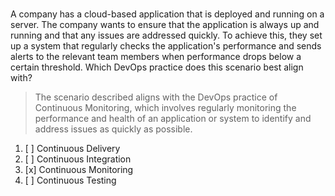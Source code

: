 # 
A company has a cloud-based application that is deployed and running on a server. The company wants to ensure that the application is always up and running and that any issues are addressed quickly. To achieve this, they set up a system that regularly checks the application's performance and sends alerts to the relevant team members when performance drops below a certain threshold. Which DevOps practice does this scenario best align with?

> The scenario described aligns with the DevOps practice of Continuous Monitoring, which involves regularly monitoring the performance and health of an application or system to identify and address issues as quickly as possible.

1. [ ] Continuous Delivery
1. [ ] Continuous Integration
1. [x] Continuous Monitoring
1. [ ] Continuous Testing